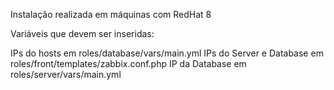Instalação realizada em máquinas com RedHat 8

Variáveis que devem ser inseridas:

IPs do hosts em roles/database/vars/main.yml
IPs do Server e Database em roles/front/templates/zabbix.conf.php
IP da Database em roles/server/vars/main.yml